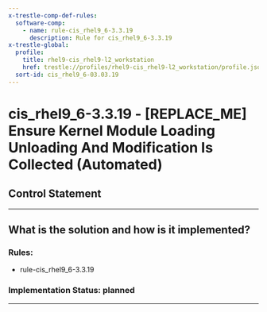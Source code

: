 ```yaml
---
x-trestle-comp-def-rules:
  software-comp:
    - name: rule-cis_rhel9_6-3.3.19
      description: Rule for cis_rhel9_6-3.3.19
x-trestle-global:
  profile:
    title: rhel9-cis_rhel9-l2_workstation
    href: trestle://profiles/rhel9-cis_rhel9-l2_workstation/profile.json
  sort-id: cis_rhel9_6-03.03.19
---
```


# cis_rhel9_6-3.3.19 - \[REPLACE_ME\] Ensure Kernel Module Loading Unloading And Modification Is Collected (Automated)

## Control Statement

______________________________________________________________________

## What is the solution and how is it implemented?

<!-- For implementation status enter one of: implemented, partial, planned, alternative, not-applicable -->

<!-- Note that the list of rules under ### Rules: is read-only and changes will not be captured after assembly to JSON -->

<!-- Add control implementation description here for control: cis_rhel9_6-3.3.19 -->

### Rules:

  - rule-cis_rhel9_6-3.3.19

### Implementation Status: planned

______________________________________________________________________
